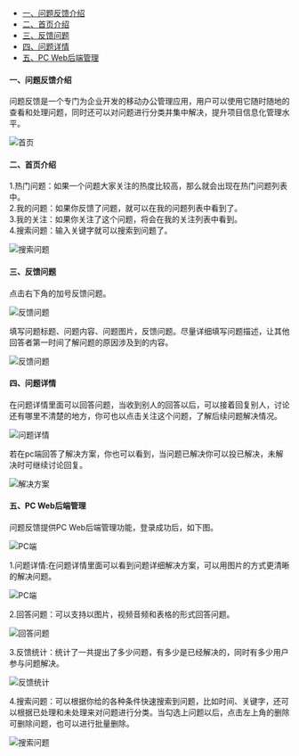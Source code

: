 <ul>
   <li><a href="#home">一、问题反馈介绍</a></li>
   <li><a href="#index">二、首页介绍</a></li>
   <li><a href="#add">三、反馈问题</a></li>
   <li><a href="#details">四、问题详情</a></li>
   <li><a href="#pc">五、PC Web后端管理</a></li>
</ul>

#### 一、问题反馈介绍  <span id='home'></span>

问题反馈是一个专门为企业开发的移动办公管理应用，用户可以使用它随时随地的查看和处理问题，同时还可以对问题进行分类并集中解决，提升项目信息化管理水平。
  
![首页](./img/feedback/home.png)

#### 二、首页介绍  <span id='index'></span>

1.热门问题：如果一个问题大家关注的热度比较高，那么就会出现在热门问题列表中。  
2.我的问题：如果你反馈了问题，就可以在我的问题列表中看到了。  
3.我的关注：如果你关注了这个问题，将会在我的关注列表中看到。  
4.搜索问题：输入关键字就可以搜索到问题了。

![搜索问题](./img/feedback/sousuo.png)

#### 三、反馈问题  <span id='add'></span>

点击右下角的加号反馈问题。  

![反馈问题](./img/feedback/newbuild.jpg)  

填写问题标题、问题内容、问题图片，反馈问题。尽量详细填写问题描述，让其他回答者第一时间了解问题的原因涉及到的内容。

![反馈问题](./img/feedback/feedback.png)  

#### 四、问题详情  <span id='details'></span>

在问题详情里面可以回答问题，当收到别人的回答以后，可以接着回复别人，讨论还有哪里不清楚的地方，你可也以点击关注这个问题，了解后续问题解决情况。 
 
![问题详情](./img/feedback/details.png)  

若在pc端回答了解决方案，你也可以看到，当问题已解决你可以投已解决，未解决时可继续讨论回复。 
 
![解决方案](./img/feedback/solve.png) 

#### 五、PC Web后端管理  <span id='pc'></span>

问题反馈提供PC Web后端管理功能，登录成功后，如下图。  

![PC端](./img/feedback/pc.png)
 
1.问题详情:在问题详情里面可以看到问题详细解决方案，可以用图片的方式更清晰的解决问题。

![PC端](./img/feedback/pc_details.png) 

2.回答问题：可以支持以图片，视频音频和表格的形式回答问题。

![回答问题](./img/feedback/huida.png) 

3.反馈统计：统计了一共提出了多少问题，有多少是已经解决的，同时有多少用户参与问题解决。  

![反馈统计](./img/feedback/tongji.png)  

4.搜索问题：可以根据你给的各种条件快速搜索到问题，比如时间、关键字，还可以根据已处理和未处理来对问题进行分类。当勾选上问题以后，点击左上角的删除可删除问题，也可以进行批量删除。

![搜索问题](./img/feedback/select.png)













